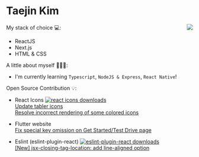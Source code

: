 Taejin Kim
============
<img align='right' src="https://github-readme-stats.vercel.app/api?username=kimtaejin3&show_icons=true">

My stack of choice 💻: 
- ReactJS 
- Next.js
- HTML & CSS

A little about myself 🕵🏻‍♂️:
- I'm currently learning `Typescript`, `NodeJS & Express`, `React Native`!

Open Source Contribution 💡:
- React Icons <a href="https://npmjs.com/react-icons"><img src="https://img.shields.io/npm/dm/react-icons.svg?style=plastic&logo=npm&label=&color=9cf" alt="react icons downloads" /></a> <br>
[Update tabler icons](https://github.com/react-icons/react-icons/pull/811) <br/>
[Resolve incorrect rendering of some colored icons](https://github.com/react-icons/react-icons/pull/830)

- Flutter website <br>
[Fix special key omission on Get Started/Test Drive page](https://github.com/flutter/website/pull/10721)

- Eslint (eslint-plugin-react) <a href="https://npmjs.com/eslint-plugin-react"><img src="https://img.shields.io/npm/dm/eslint-plugin-react.svg?style=plastic&logo=npm&label=&color=9cf" alt="eslint-plugin-react downloads" /></a> <br>
[[New] jsx-closing-tag-location: add line-aligned option](https://github.com/jsx-eslint/eslint-plugin-react/pull/3777)

